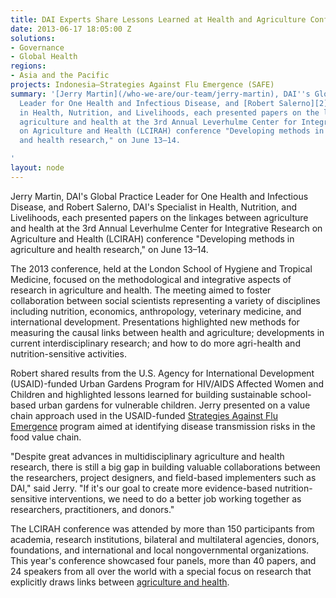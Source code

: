```yaml
---
title: DAI Experts Share Lessons Learned at Health and Agriculture Conference
date: 2013-06-17 18:05:00 Z
solutions:
- Governance
- Global Health
regions:
- Asia and the Pacific
projects: Indonesia—Strategies Against Flu Emergence (SAFE)
summary: '[Jerry Martin](/who-we-are/our-team/jerry-martin), DAI''s Global Practice
  Leader for One Health and Infectious Disease, and [Robert Salerno][2], DAI''s Specialist
  in Health, Nutrition, and Livelihoods, each presented papers on the linkages between
  agriculture and health at the 3rd Annual Leverhulme Center for Integrative Research
  on Agriculture and Health (LCIRAH) conference "Developing methods in agriculture
  and health research," on June 13–14.

'
layout: node
---
```


Jerry Martin, DAI's Global Practice Leader for One Health and Infectious Disease, and Robert Salerno, DAI's Specialist in Health, Nutrition, and Livelihoods, each presented papers on the linkages between agriculture and health at the 3rd Annual Leverhulme Center for Integrative Research on Agriculture and Health (LCIRAH) conference "Developing methods in agriculture and health research," on June 13–14.

The 2013 conference, held at the London School of Hygiene and Tropical Medicine, focused on the methodological and integrative aspects of research in agriculture and health. The meeting aimed to foster collaboration between social scientists representing a variety of disciplines including nutrition, economics, anthropology, veterinary medicine, and international development. Presentations highlighted new methods for measuring the causal links between health and agriculture; developments in current interdisciplinary research; and how to do more agri-health and nutrition-sensitive activities.

Robert shared results from the U.S. Agency for International Development (USAID)-funded Urban Gardens Program for HIV/AIDS Affected Women and Children and highlighted lessons learned for building sustainable school-based urban gardens for vulnerable children. Jerry presented on a value chain approach used in the USAID-funded [Strategies Against Flu Emergence][4] program aimed at identifying disease transmission risks in the food value chain.

"Despite great advances in multidisciplinary agriculture and health research, there is still a big gap in building valuable collaborations between the researchers, project designers, and field-based implementers such as DAI," said Jerry. "If it's our goal to create more evidence-based nutrition-sensitive interventions, we need to do a better job working together as researchers, practitioners, and donors."

The LCIRAH conference was attended by more than 150 participants from academia, research institutions, bilateral and multilateral agencies, donors, foundations, and international and local nongovernmental organizations. This year's conference showcased four panels, more than 40 papers, and 24 speakers from all over the world with a special focus on research that explicitly draws links between [agriculture and health][5].

[4]: /our-work/projects/indonesia-strategies-against-flu-emergence-safe
[5]: /our-work/solutions/global-health